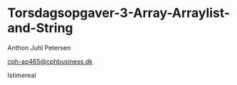 # Torsdagsopgaver-3-Array-Arraylist-and-String

Anthon Juhl Petersen

cph-ap465@cphbusiness.dk

Istimereal
 
